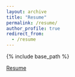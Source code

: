 ```yaml
---
layout: archive
title: "Resume"
permalink: /resume/
author_profile: true
redirect_from:
  - /resume
---
```


{% include base_path %}

[Resume](http://egoreta.github.io/files/ResEliGoreta.pdf)

<!-- xfun::embed_file("egoreta.github.io/files/Goreta_Eli_Resume.pdf") -->

